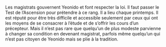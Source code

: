 Les magistrats gouvernent Yeonido et font respecter la loi. Il faut passer le Test de l’Ascension pour prétendre à ce rang. Il a lieu chaque printemps. Il est réputé pour être très difficile et accessible seulement par ceux qui ont les moyens de se consacrer à l’étude et de s’offrir les cours d’un précepteur. Mais il n’est pas rare que quelqu’un de plus modeste parvienne à changer sa condition en devenant magistrat, parfois même quelqu’un qui n’est pas citoyen de Yeonido mais se plie à la tradition.